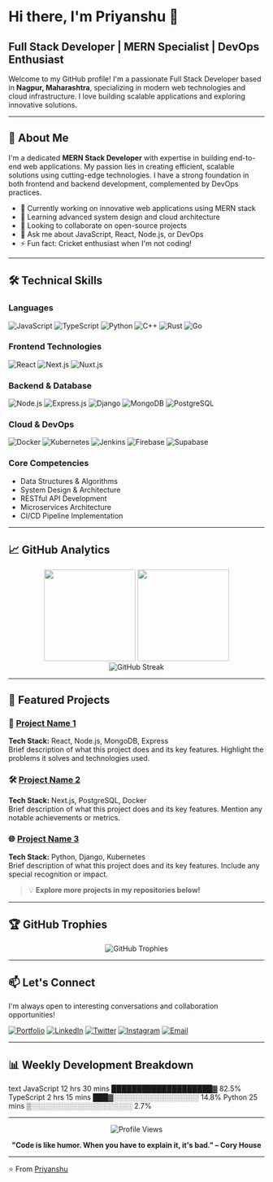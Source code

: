 # Hi there, I'm Priyanshu 👋

## Full Stack Developer | MERN Specialist | DevOps Enthusiast

Welcome to my GitHub profile! I'm a passionate Full Stack Developer based in **Nagpur, Maharashtra**, specializing in modern web technologies and cloud infrastructure. I love building scalable applications and exploring innovative solutions.

---

## 🚀 About Me

I'm a dedicated **MERN Stack Developer** with expertise in building end-to-end web applications. My passion lies in creating efficient, scalable solutions using cutting-edge technologies. I have a strong foundation in both frontend and backend development, complemented by DevOps practices.

- 🔭 Currently working on innovative web applications using MERN stack
- 🌱 Learning advanced system design and cloud architecture
- 👯 Looking to collaborate on open-source projects
- 💬 Ask me about JavaScript, React, Node.js, or DevOps
- ⚡ Fun fact: Cricket enthusiast when I'm not coding!

---

## 🛠️ Technical Skills

### **Languages**
![JavaScript](https://img.shields.io/badge/JavaScript-F7DF1E?style=for-the-badge&logo=javascript&logoColor=black)
![TypeScript](https://img.shields.io/badge/TypeScript-007ACC?style=for-the-badge&logo=typescript&logoColor=white)
![Python](https://img.shields.io/badge/Python-3776AB?style=for-the-badge&logo=python&logoColor=white)
![C++](https://img.shields.io/badge/C++-00599C?style=for-the-badge&logo=c%2B%2B&logoColor=white)
![Rust](https://img.shields.io/badge/Rust-000000?style=for-the-badge&logo=rust&logoColor=white)
![Go](https://img.shields.io/badge/Go-00ADD8?style=for-the-badge&logo=go&logoColor=white)

### **Frontend Technologies**
![React](https://img.shields.io/badge/React-20232A?style=for-the-badge&logo=react&logoColor=61DAFB)
![Next.js](https://img.shields.io/badge/Next.js-000000?style=for-the-badge&logo=next.js&logoColor=white)
![Nuxt.js](https://img.shields.io/badge/Nuxt.js-00C58E?style=for-the-badge&logo=nuxt.js&logoColor=white)

### **Backend & Database**
![Node.js](https://img.shields.io/badge/Node.js-43853D?style=for-the-badge&logo=node.js&logoColor=white)
![Express.js](https://img.shields.io/badge/Express.js-404D59?style=for-the-badge)
![Django](https://img.shields.io/badge/Django-092E20?style=for-the-badge&logo=django&logoColor=white)
![MongoDB](https://img.shields.io/badge/MongoDB-4EA94B?style=for-the-badge&logo=mongodb&logoColor=white)
![PostgreSQL](https://img.shields.io/badge/PostgreSQL-316192?style=for-the-badge&logo=postgresql&logoColor=white)

### **Cloud & DevOps**
![Docker](https://img.shields.io/badge/Docker-2496ED?style=for-the-badge&logo=docker&logoColor=white)
![Kubernetes](https://img.shields.io/badge/Kubernetes-326CE5?style=for-the-badge&logo=kubernetes&logoColor=white)
![Jenkins](https://img.shields.io/badge/Jenkins-D24939?style=for-the-badge&logo=jenkins&logoColor=white)
![Firebase](https://img.shields.io/badge/Firebase-039BE5?style=for-the-badge&logo=firebase)
![Supabase](https://img.shields.io/badge/Supabase-3ECF8E?style=for-the-badge&logo=supabase&logoColor=white)

### **Core Competencies**
- Data Structures & Algorithms
- System Design & Architecture
- RESTful API Development
- Microservices Architecture
- CI/CD Pipeline Implementation

---

## 📈 GitHub Analytics

<div align="center">
  <img height="180em" src="https://github-readme-stats.vercel.app/api?username=priyanshu334&show_icons=true&theme=tokyonight&include_all_commits=true&count_private=true"/>
  <img height="180em" src="https://github-readme-stats.vercel.app/api/top-langs/?username=priyanshu334&layout=compact&langs_count=8&theme=tokyonight"/>
</div>

<div align="center">
  <img src="https://github-readme-streak-stats.herokuapp.com/?user=priyanshu334&theme=tokyonight" alt="GitHub Streak"/>
</div>

---

## 🌟 Featured Projects

### 🚀 [Project Name 1](link-to-project-1)
**Tech Stack:** React, Node.js, MongoDB, Express  
Brief description of what this project does and its key features. Highlight the problems it solves and technologies used.

### 🛠️ [Project Name 2](link-to-project-2)
**Tech Stack:** Next.js, PostgreSQL, Docker  
Brief description of what this project does and its key features. Mention any notable achievements or metrics.

### 🌐 [Project Name 3](link-to-project-3)
**Tech Stack:** Python, Django, Kubernetes  
Brief description of what this project does and its key features. Include any special recognition or impact.

> 💡 **Explore more projects in my repositories below!**

---

## 🏆 GitHub Trophies

<div align="center">
  <img src="https://github-profile-trophy.vercel.app/?username=priyanshu334&theme=radical&no-frame=false&no-bg=false&margin-w=4" alt="GitHub Trophies"/>
</div>

---

## 📫 Let's Connect

I'm always open to interesting conversations and collaboration opportunities!

[![Portfolio](https://img.shields.io/badge/Portfolio-FF5722?style=for-the-badge&logo=todoist&logoColor=white)](your-website-url)
[![LinkedIn](https://img.shields.io/badge/LinkedIn-0077B5?style=for-the-badge&logo=linkedin&logoColor=white)](https://linkedin.com/in/your-linkedin)
[![Twitter](https://img.shields.io/badge/Twitter-1DA1F2?style=for-the-badge&logo=twitter&logoColor=white)](https://twitter.com/your-twitter)
[![Instagram](https://img.shields.io/badge/Instagram-E4405F?style=for-the-badge&logo=instagram&logoColor=white)](https://instagram.com/your-instagram)
[![Email](https://img.shields.io/badge/Email-D14836?style=for-the-badge&logo=gmail&logoColor=white)](mailto:your-email@example.com)

---

## 📊 Weekly Development Breakdown

text
JavaScript   12 hrs 30 mins  ████████████████████▓   82.5%
TypeScript   2 hrs 15 mins   ███▓░░░░░░░░░░░░░░░░░   14.8%
Python       25 mins         ▒░░░░░░░░░░░░░░░░░░░░    2.7%


---

<div align="center">
  <img src="https://komarev.com/ghpvc/?username=priyanshu334&label=Profile%20views&color=0e75b6&style=flat" alt="Profile Views" />
  
  **"Code is like humor. When you have to explain it, it's bad." – Cory House**
</div>

---

⭐️ From [Priyanshu](https://priyanshu334) 

